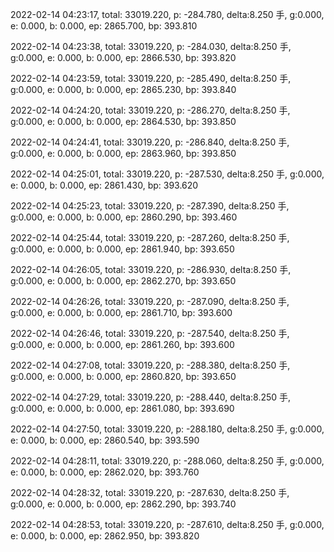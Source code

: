 2022-02-14 04:23:17, total: 33019.220, p: -284.780, delta:8.250 手, g:0.000, e: 0.000, b: 0.000, ep: 2865.700, bp: 393.810

2022-02-14 04:23:38, total: 33019.220, p: -284.030, delta:8.250 手, g:0.000, e: 0.000, b: 0.000, ep: 2866.530, bp: 393.820

2022-02-14 04:23:59, total: 33019.220, p: -285.490, delta:8.250 手, g:0.000, e: 0.000, b: 0.000, ep: 2865.230, bp: 393.840

2022-02-14 04:24:20, total: 33019.220, p: -286.270, delta:8.250 手, g:0.000, e: 0.000, b: 0.000, ep: 2864.530, bp: 393.850

2022-02-14 04:24:41, total: 33019.220, p: -286.840, delta:8.250 手, g:0.000, e: 0.000, b: 0.000, ep: 2863.960, bp: 393.850

2022-02-14 04:25:01, total: 33019.220, p: -287.530, delta:8.250 手, g:0.000, e: 0.000, b: 0.000, ep: 2861.430, bp: 393.620

2022-02-14 04:25:23, total: 33019.220, p: -287.390, delta:8.250 手, g:0.000, e: 0.000, b: 0.000, ep: 2860.290, bp: 393.460

2022-02-14 04:25:44, total: 33019.220, p: -287.260, delta:8.250 手, g:0.000, e: 0.000, b: 0.000, ep: 2861.940, bp: 393.650

2022-02-14 04:26:05, total: 33019.220, p: -286.930, delta:8.250 手, g:0.000, e: 0.000, b: 0.000, ep: 2862.270, bp: 393.650

2022-02-14 04:26:26, total: 33019.220, p: -287.090, delta:8.250 手, g:0.000, e: 0.000, b: 0.000, ep: 2861.710, bp: 393.600

2022-02-14 04:26:46, total: 33019.220, p: -287.540, delta:8.250 手, g:0.000, e: 0.000, b: 0.000, ep: 2861.260, bp: 393.600

2022-02-14 04:27:08, total: 33019.220, p: -288.380, delta:8.250 手, g:0.000, e: 0.000, b: 0.000, ep: 2860.820, bp: 393.650

2022-02-14 04:27:29, total: 33019.220, p: -288.440, delta:8.250 手, g:0.000, e: 0.000, b: 0.000, ep: 2861.080, bp: 393.690

2022-02-14 04:27:50, total: 33019.220, p: -288.180, delta:8.250 手, g:0.000, e: 0.000, b: 0.000, ep: 2860.540, bp: 393.590

2022-02-14 04:28:11, total: 33019.220, p: -288.060, delta:8.250 手, g:0.000, e: 0.000, b: 0.000, ep: 2862.020, bp: 393.760

2022-02-14 04:28:32, total: 33019.220, p: -287.630, delta:8.250 手, g:0.000, e: 0.000, b: 0.000, ep: 2862.290, bp: 393.740

2022-02-14 04:28:53, total: 33019.220, p: -287.610, delta:8.250 手, g:0.000, e: 0.000, b: 0.000, ep: 2862.950, bp: 393.820